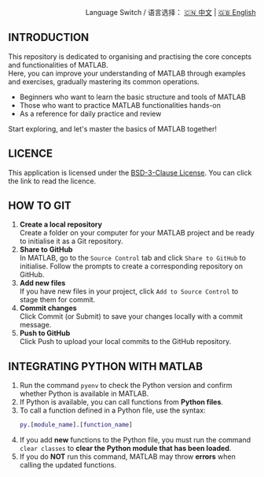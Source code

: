 <p align="right">
  Language Switch / 语言选择：
  <a href="./README.zh-CN.md">🇨🇳 中文</a> | <a href="./README.md">🇬🇧 English</a>
</p>

**INTRODUCTION**
---
This repository is dedicated to organising and practising the core concepts and functionalities of MATLAB.  
Here, you can improve your understanding of MATLAB through examples and exercises, gradually mastering its common operations.

- Beginners who want to learn the basic structure and tools of MATLAB
- Those who want to practice MATLAB functionalities hands-on
- As a reference for daily practice and review

Start exploring, and let's master the basics of MATLAB together!

**LICENCE**
---
This application is licensed under the [BSD-3-Clause License](LICENSE). You can click the link to read the licence.

**HOW TO GIT**
---
1. **Create a local repository**  
Create a folder on your computer for your MATLAB project and be ready to initialise it as a Git repository.
2. **Share to GitHub**  
In MATLAB, go to the `Source Control` tab and click `Share to GitHub` to initialise. Follow the prompts to create a corresponding repository on GitHub.
3. **Add new files**  
If you have new files in your project, click `Add to Source Control` to stage them for commit.
4. **Commit changes**  
Click Commit (or Submit) to save your changes locally with a commit message.
5. **Push to GitHub**  
Click Push to upload your local commits to the GitHub repository.

**INTEGRATING PYTHON WITH MATLAB**
---
1. Run the command `pyenv` to check the Python version and confirm whether Python is available in MATLAB.  
2. If Python is available, you can call functions from **Python files**.  
3. To call a function defined in a Python file, use the syntax:  
   ``` matlab
   py.[module_name].[function_name]
4. If you add **new** functions to the Python file, you must run the command `clear classes` to **clear the Python module that has been loaded**.
5. If you do **NOT** run this command, MATLAB may throw **errors** when calling the updated functions.

